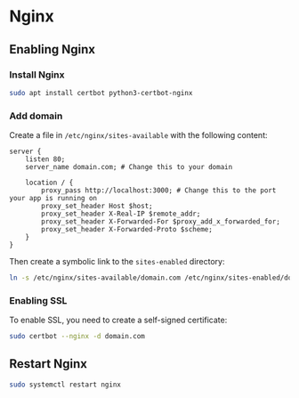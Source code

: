 # Nginx

## Enabling Nginx

### Install Nginx

```bash
sudo apt install certbot python3-certbot-nginx
```

### Add domain

Create a file in `/etc/nginx/sites-available` with the following content:

```nginx
server {
    listen 80;
    server_name domain.com; # Change this to your domain

    location / {
        proxy_pass http://localhost:3000; # Change this to the port your app is running on
        proxy_set_header Host $host;
        proxy_set_header X-Real-IP $remote_addr;
        proxy_set_header X-Forwarded-For $proxy_add_x_forwarded_for;
        proxy_set_header X-Forwarded-Proto $scheme;
    }
}
```

Then create a symbolic link to the `sites-enabled` directory:

```bash
ln -s /etc/nginx/sites-available/domain.com /etc/nginx/sites-enabled/domain.com
```

### Enabling SSL

To enable SSL, you need to create a self-signed certificate:

```bash
sudo certbot --nginx -d domain.com
```

## Restart Nginx

```bash
sudo systemctl restart nginx
```
